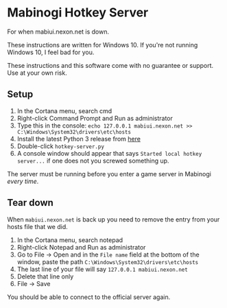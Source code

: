 # Mabinogi Hotkey Server #

For when mabiui.nexon.net is down.

These instructions are written for Windows 10. If you're not running Windows 10, I feel bad for you.

These instructions and this software come with no guarantee or support. Use at your own risk.


## Setup ##

1. In the Cortana menu, search cmd
2. Right-click Command Prompt and Run as administrator
3. Type this in the console: `echo 127.0.0.1 mabiui.nexon.net >> C:\Windows\System32\drivers\etc\hosts`
4. Install the latest Python 3 release from [here](https://www.python.org/downloads/windows/)
5. Double-click `hotkey-server.py`
6. A console window should appear that says `Started local hotkey server...` if one does not you screwed something up.

The server must be running before you enter a game server in Mabinogi *every time*.


## Tear down ##

When `mabiui.nexon.net` is back up you need to remove the entry from your hosts file that we did.

1. In the Cortana menu, search notepad
2. Right-click Notepad and Run as administrator
3. Go to File -> Open and in the `File name` field at the bottom of the window, paste the path `C:\Windows\System32\drivers\etc\hosts`
4. The last line of your file will say `127.0.0.1 mabiui.nexon.net`
5. Delete that line only
6. File -> Save

You should be able to connect to the official server again.
